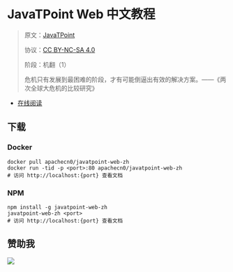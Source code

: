 # JavaTPoint Web 中文教程

> 原文：[JavaTPoint](https://www.javatpoint.com/)
> 
> 协议：[CC BY-NC-SA 4.0](http://creativecommons.org/licenses/by-nc-sa/4.0/)
> 
> 阶段：机翻（1）
> 
> 危机只有发展到最困难的阶段，才有可能倒逼出有效的解决方案。——《两次全球大危机的比较研究》

* [在线阅读](https://jtpweb.flygon.net)
## 下载

### Docker

```
docker pull apachecn0/javatpoint-web-zh
docker run -tid -p <port>:80 apachecn0/javatpoint-web-zh
# 访问 http://localhost:{port} 查看文档
```

### NPM

```
npm install -g javatpoint-web-zh
javatpoint-web-zh <port>
# 访问 http://localhost:{port} 查看文档
```

## 赞助我

![](https://img-blog.csdnimg.cn/20200112005920729.png)
